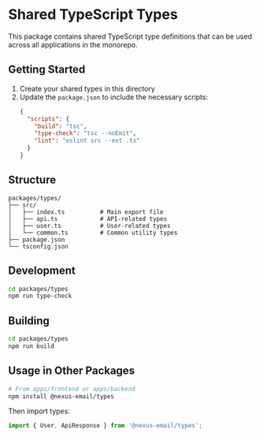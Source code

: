 # Shared TypeScript Types

This package contains shared TypeScript type definitions that can be used across all applications in the monorepo.

## Getting Started

1. Create your shared types in this directory
2. Update the `package.json` to include the necessary scripts:
   ```json
   {
     "scripts": {
       "build": "tsc",
       "type-check": "tsc --noEmit",
       "lint": "eslint src --ext .ts"
     }
   }
   ```

## Structure

```
packages/types/
├── src/
│   ├── index.ts          # Main export file
│   ├── api.ts            # API-related types
│   ├── user.ts           # User-related types
│   └── common.ts         # Common utility types
├── package.json
└── tsconfig.json
```

## Development

```bash
cd packages/types
npm run type-check
```

## Building

```bash
cd packages/types
npm run build
```

## Usage in Other Packages

```bash
# From apps/frontend or apps/backend
npm install @nexus-email/types
```

Then import types:

```typescript
import { User, ApiResponse } from '@nexus-email/types';
```
